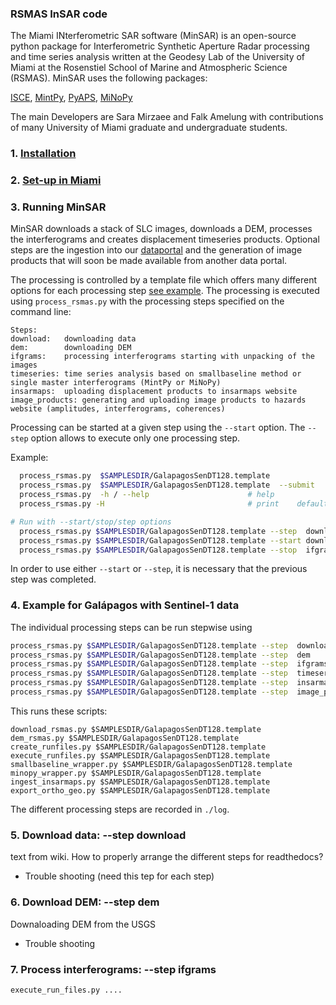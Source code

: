 ### RSMAS InSAR code
The Miami INterferometric SAR software  (MinSAR) is an open-source python package for Interferometric Synthetic Aperture Radar processing and time series analysis written at the Geodesy Lab of the University of Miami at the Rosenstiel School of Marine and Atmospheric Science (RSMAS). MinSAR uses the following packages:

[ISCE](https://github.com/isce-framework/isce2), [MintPy](https://github.com/insarlab/MintPy), [PyAPS](https://github.com/yunjunz/pyaps3), [MiNoPy](https://github.com/geodesymiami/minopy)


The main Developers are Sara Mirzaee and Falk Amelung with contributions of many University of Miami graduate and undergraduate students.


### 1. [Installation](./installation.md) ###

### 2. [Set-up in Miami](./set_up_miami.md) ###

### 3. Running MinSAR ###

MinSAR downloads a stack of SLC images, downloads a DEM, processes the interferograms and creates displacement timeseries products. Optional steps are the ingestion into our [dataportal](https//:insarmaps.miami.edu) and the generation of image products that will soon be made available from another data portal.

The processing is controlled by a template file which offers many different options for each processing step [see example](..samples/GalapagosSenDT128.template). The processing is executed using `process_rsmas.py` with the processing steps specified on the command line:
```
Steps: 
download:   downloading data
dem:        downloading DEM
ifgrams:    processing interferograms starting with unpacking of the images
timeseries: time series analysis based on smallbaseline method or single master interferograms (MintPy or MiNoPy)
insarmaps:  uploading displacement products to insarmaps website
image_products: generating and uploading image products to hazards website (amplitudes, interferograms, coherences)
```
Processing can be started at a given step using the `--start` option. The `--step`  option allows to execute only one processing step. 

Example: 
```bash
  process_rsmas.py  $SAMPLESDIR/GalapagosSenDT128.template             # run with default and custom templates
  process_rsmas.py  $SAMPLESDIR/GalapagosSenDT128.template  --submit   # submit as job
  process_rsmas.py  -h / --help                      # help 
  process_rsmas.py -H                                # print    default template options

# Run with --start/stop/step options
  process_rsmas.py $SAMPLESDIR/GalapagosSenDT128.template --step  download        # run the step 'download' only
  process_rsmas.py $SAMPLESDIR/GalapagosSenDT128.template --start download        # start from the step 'download' 
  process_rsmas.py $SAMPLESDIR/GalapagosSenDT128.template --stop  ifgrams         # end after step 'interferogram'
```
In order to use either `--start` or `--step`, it is necessary that the previous step was completed.

### 4. Example for Galápagos with Sentinel-1 data ####
The individual processing steps can be run stepwise using
```bash
process_rsmas.py $SAMPLESDIR/GalapagosSenDT128.template --step  download
process_rsmas.py $SAMPLESDIR/GalapagosSenDT128.template --step  dem
process_rsmas.py $SAMPLESDIR/GalapagosSenDT128.template --step  ifgrams
process_rsmas.py $SAMPLESDIR/GalapagosSenDT128.template --step  timeseries
process_rsmas.py $SAMPLESDIR/GalapagosSenDT128.template --step  insarmaps
process_rsmas.py $SAMPLESDIR/GalapagosSenDT128.template --step  image_products
```

This runs these scripts:
```
download_rsmas.py $SAMPLESDIR/GalapagosSenDT128.template
dem_rsmas.py $SAMPLESDIR/GalapagosSenDT128.template
create_runfiles.py $SAMPLESDIR/GalapagosSenDT128.template
execute_runfiles.py $SAMPLESDIR/GalapagosSenDT128.template
smallbaseline_wrapper.py $SAMPLESDIR/GalapagosSenDT128.template
minopy_wrapper.py $SAMPLESDIR/GalapagosSenDT128.template
ingest_insarmaps.py $SAMPLESDIR/GalapagosSenDT128.template
export_ortho_geo.py $SAMPLESDIR/GalapagosSenDT128.template
````
The different processing steps are recorded in `./log`.

### 5. Download data: --step download
text from wiki. How to properly arrange the different steps for readthedocs? 
* Trouble shooting (need this tep for each step)

### 6. Download DEM: --step dem
Downaloading DEM from the USGS
* Trouble shooting
### 7. Process interferograms: --step ifgrams

```
execute_run_files.py ....
```

